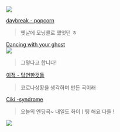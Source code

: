 #  

![](https://upload2.inven.co.kr/upload/2017/05/30/bbs/i15411552284.jpg)   
  

[daybreak - popcorn](https://youtu.be/wYG0VIiKJ_E)   
 > 옛날에 모닝콜로 했엇던 ㅎ  
  
  
[Dancing with your ghost](https://youtu.be/K4bDMkSeRUA)    
![](https://user-images.githubusercontent.com/71762478/99545398-af068380-29f8-11eb-9b4a-b0b1b6fd871a.png) 
> 그렇다고 합니다!  
 
  
[이적 - 당연한것들](https://youtu.be/LYSR0iAF8iw)  
> 코로나상황을 생각하며 만든 곡이래  
  
  
[Ciki -syndrome](https://youtu.be/xFVarolUqJU)  
 > 오늘의 엔딩곡~ 내일도 화이ㅣ팅 해요 다들 !  
    
![](https://encrypted-tbn0.gstatic.com/images?q=tbn:ANd9GcRiJpfRx3ikpLzQNsrqaQ7jHnVTZt4NKeTxEw&usqp=CAU)     
 
